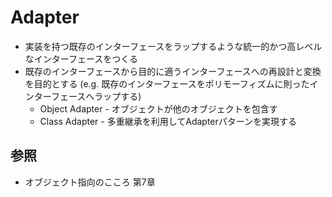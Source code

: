 # Adapter
- 実装を持つ既存のインターフェースをラップするような統一的かつ高レベルなインターフェースをつくる
- 既存のインターフェースから目的に適うインターフェースへの再設計と変換を目的とする
  (e.g. 既存のインターフェースをポリモーフィズムに則ったインターフェースへラップする)
  - Object Adapter - オブジェクトが他のオブジェクトを包含す
  - Class Adapter - 多重継承を利用してAdapterパターンを実現する

## 参照
- オブジェクト指向のこころ 第7章

